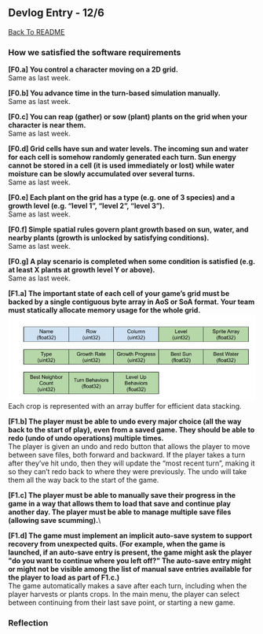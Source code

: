 ## Devlog Entry - 12/6

[Back To README](../README.md)

### How we satisfied the software requirements

**[F0.a] You control a character moving on a 2D grid.**\
Same as last week.

**[F0.b] You advance time in the turn-based simulation manually.**\
Same as last week.

**[F0.c] You can reap (gather) or sow (plant) plants on the grid when your character is near them.**\
Same as last week.

**[F0.d] Grid cells have sun and water levels. The incoming sun and water for each cell is somehow randomly generated each turn. Sun energy cannot be stored in a cell (it is used immediately or lost) while water moisture can be slowly accumulated over several turns.**\
Same as last week.

**[F0.e] Each plant on the grid has a type (e.g. one of 3 species) and a growth level (e.g. “level 1”, “level 2”, “level 3”).**\
Same as last week.

**[F0.f] Simple spatial rules govern plant growth based on sun, water, and nearby plants (growth is unlocked by satisfying conditions).**\
Same as last week.

**[F0.g] A play scenario is completed when some condition is satisfied (e.g. at least X plants at growth level Y or above).**\
Same as last week.

**[F1.a] The important state of each cell of your game’s grid must be backed by a single contiguous byte array in AoS or SoA format. Your team must statically allocate memory usage for the whole grid.**\
![array buffer layout](./arraybuf.jpg)
Each crop is represented with an array buffer for efficient data stacking.

**[F1.b] The player must be able to undo every major choice (all the way back to the start of play), even from a saved game. They should be able to redo (undo of undo operations) multiple times.**\
The player is given an undo and redo button that allows the player to move between save files, both forward and backward. If the player takes a turn after they’ve hit undo, then they will update the “most recent turn”, making it so they can’t redo back to where they were previously. The undo will take them all the way back to the start of the game.

**[F1.c] The player must be able to manually save their progress in the game in a way that allows them to load that save and continue play another day. The player must be able to manage multiple save files (allowing save scumming).**\

**[F1.d] The game must implement an implicit auto-save system to support recovery from unexpected quits. (For example, when the game is launched, if an auto-save entry is present, the game might ask the player "do you want to continue where you left off?" The auto-save entry might or might not be visible among the list of manual save entries available for the player to load as part of F1.c.)**\
The game automatically makes a save after each turn, including when the player harvests or plants crops. In the main menu, the player can select between continuing from their last save point, or starting a new game.

### Reflection
